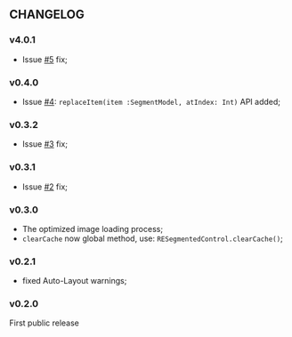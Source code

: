 ## CHANGELOG

### v4.0.1
- Issue [#5](https://github.com/sh-khashimov/RESegmentedControl/issues/5) fix;

### v0.4.0
- Issue [#4](https://github.com/sh-khashimov/RESegmentedControl/issues/4): `replaceItem(item :SegmentModel, atIndex: Int)` API added;

### v0.3.2

- Issue [#3](https://github.com/sh-khashimov/RESegmentedControl/issues/3) fix;

### v0.3.1

- Issue [#2](https://github.com/sh-khashimov/RESegmentedControl/issues/2) fix;

### v0.3.0
- The optimized image loading process;
- `clearCache` now global method, use: `RESegmentedControl.clearCache()`;

### v0.2.1
- fixed Auto-Layout warnings;

### v0.2.0

First public release

